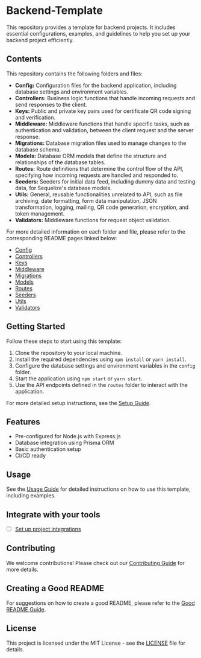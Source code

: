 # Backend-Template

This repository provides a template for backend projects. It includes essential configurations, examples, and guidelines to help you set up your backend project efficiently.

## Contents

This repository contains the following folders and files:

- **Config:** Configuration files for the backend application, including database settings and environment variables.
- **Controllers:** Business logic functions that handle incoming requests and send responses to the client.
- **Keys:** Public and private key pairs used for certificate QR code signing and verification.
- **Middleware:** Middleware functions that handle specific tasks, such as authentication and validation, between the client request and the server response.
- **Migrations:** Database migration files used to manage changes to the database schema.
- **Models:** Database ORM models that define the structure and relationships of the database tables.
- **Routes:** Route definitions that determine the control flow of the API, specifying how incoming requests are handled and responded to.
- **Seeders:** Seeders for initial data feed, including dummy data and testing data, for Sequelize's database models.
- **Utils:** General, reusable functionalities unrelated to API, such as file archiving, date formatting, form data manipulation, JSON transformation, logging, mailing, QR code generation, encryption, and token management.
- **Validators:** Middleware functions for request object validation.

For more detailed information on each folder and file, please refer to the corresponding README pages linked below:

- [Config](config/README.md)
- [Controllers](controllers/README.md)
- [Keys](keys/README.md)
- [Middleware](middleware/README.md)
- [Migrations](migrations/README.md)
- [Models](models/README.md)
- [Routes](routes/README.md)
- [Seeders](seeders/README.md)
- [Utils](utils/README.md)
- [Validators](validators/README.md)

## Getting Started

Follow these steps to start using this template:

1. Clone the repository to your local machine.
2. Install the required dependencies using `npm install` or `yarn install`.
3. Configure the database settings and environment variables in the `config` folder.
4. Start the application using `npm start` or `yarn start`.
5. Use the API endpoints defined in the `routes` folder to interact with the application.

For more detailed setup instructions, see the [Setup Guide](setup.md).

## Features

- Pre-configured for Node.js with Express.js
- Database integration using Prisma ORM
- Basic authentication setup
- CI/CD ready

## Usage

See the [Usage Guide](usage.md) for detailed instructions on how to use this template, including examples.

## Integrate with your tools

- [ ] [Set up project integrations](https://docs.github.com/en/get-started/exploring-integrations/about-building-integrations)

## Contributing

We welcome contributions! Please check out our [Contributing Guide](contributing.md) for more details.

## Creating a Good README

For suggestions on how to create a good README, please refer to the [Good README Guide](good-readme.md).

## License

This project is licensed under the MIT License - see the [LICENSE](LICENSE) file for details.
